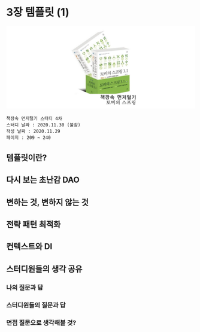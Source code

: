 # 3장 템플릿 (1)

![logo](./../logo.png)

    책장속 먼지털기 스터디 4차
    스터디 날짜 : 2020.11.30 (불참)
    작성 날짜 : 2020.11.29 
    페이지 : 209 ~ 240


## 템플릿이란?

## 다시 보는 초난감 DAO

## 변하는 것, 변하지 않는 것

## 전략 패턴 최적화

## 컨텍스트와 DI


## 스터디원들의 생각 공유

### 나의 질문과 답
   
### 스터디원들의 질문과 답



### 면접 질문으로 생각해볼 것?

